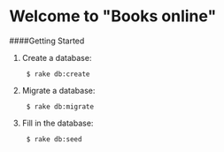 # Welcome to "Books online"

####Getting Started

1. Create a database:

        $ rake db:create

2. Migrate a database:

        $ rake db:migrate

3. Fill in the database:

        $ rake db:seed
